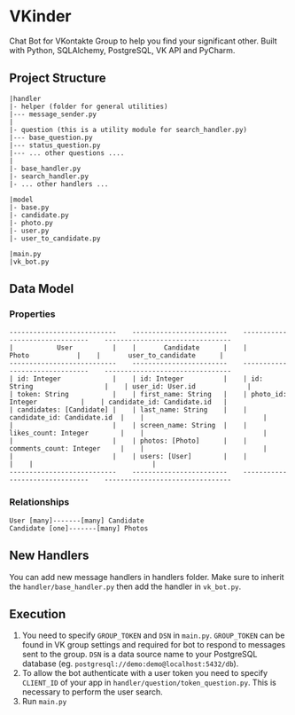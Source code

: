 # VKinder
Chat Bot for VKontakte Group to help you find your significant other. Built with Python, SQLAlchemy, PostgreSQL, VK API and PyCharm.

## Project Structure

```
|handler
|- helper (folder for general utilities)
|--- message_sender.py
|
|- question (this is a utility module for search_handler.py)
|--- base_question.py
|--- status_question.py
|--- ... other questions ....
|
|- base_handler.py
|- search_handler.py
|- ... other handlers ...

|model
|- base.py
|- candidate.py
|- photo.py
|- user.py
|- user_to_candidate.py

|main.py
|vk_bot.py
```

## Data Model

### Properties

```
---------------------------    ------------------------    -------------------------------    --------------------------------
|           User          |    |       Candidate      |    |            Photo            |    |       user_to_candidate      |
---------------------------    ------------------------    -------------------------------    --------------------------------
| id: Integer             |    | id: Integer          |    | id: String                  |    | user_id: User.id             |
| token: String           |    | first_name: String   |    | photo_id: Integer           |    | candidate_id: Candidate.id   |
| candidates: [Candidate] |    | last_name: String    |    | candidate_id: Candidate.id  |    |                              | 
|                         |    | screen_name: String  |    | likes_count: Integer        |    |                              | 
|                         |    | photos: [Photo]      |    | comments_count: Integer     |    |                              | 
|                         |    | users: [User]        |    |                             |    |                              |
---------------------------    ------------------------    -------------------------------    --------------------------------
```

### Relationships

```
User [many]-------[many] Candidate
Candidate [one]-------[many] Photos
```

## New Handlers

You can add new message handlers in handlers folder. Make sure to inherit the `handler/base_handler.py` then add the handler in `vk_bot.py`.

## Execution

1. You need to specify `GROUP_TOKEN` and `DSN` in `main.py`. `GROUP_TOKEN` can be found in VK group settings and required for bot to respond to messages sent to the group. `DSN` is a data source name to your PostgreSQL database (eg. `postgresql://demo:demo@localhost:5432/db`).
2. To allow the bot authenticate with a user token you need to specify `CLIENT_ID` of your app in `handler/question/token_question.py`. This is necessary to perform the user search.
3. Run `main.py`
